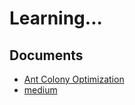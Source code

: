 # Learning... 

## Documents
- [Ant Colony Optimization](https://mat.uab.cat/~alseda/MasterOpt/ACO_Intro.pdf)
- [medium](https://furkangulsen.medium.com/faang-m%C3%BClakatlar%C4%B1na-haz%C4%B1rl%C4%B1k-algoritma-101-8b8dae824ba7)
